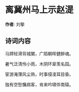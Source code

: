 # 离冀州马上示赵湜

**作者**: 刘摰

## 诗词内容

马蹄轻滑背城闉，广陌朝晖健醉魂。

暑气泛清怜小雨，木阴环翠羡名园。

宦游淹薄风尘熟，时事侵凌耳目昏。

独有空愁慵病客，肯来吟啸伴南辕。

